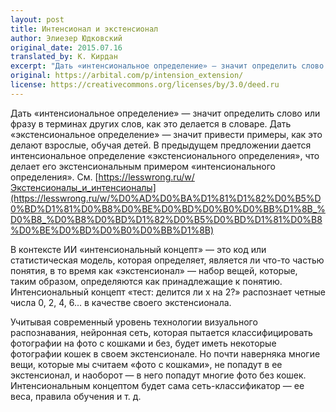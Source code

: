```yaml
---
layout: post
title: Интенсионал и экстенсионал
author: Элиезер Юдковский
original_date: 2015.07.16
translated_by: К. Кирдан
excerpt: "Дать «‎интенсиональное определение» — значит определить слово или фразу в терминах других слов, как это делается в словаре. Дать «‎экстенсиональное определение» — значит привести примеры, как это делают взрослые, обучая детей. В предыдущем предложении дается интенсиональное определение  «‎экстенсионального определения», что делает его экстенсиональным примером «интенсионального определения»."
original: https://arbital.com/p/intension_extension/
license: https://creativecommons.org/licenses/by/3.0/deed.ru
---
```

Дать «‎интенсиональное определение» — значит определить слово или фразу в терминах других слов, как это делается в словаре. Дать «‎экстенсиональное определение» — значит привести примеры, как это делают взрослые, обучая детей. В предыдущем предложении дается интенсиональное определение  «‎экстенсионального определения», что делает его экстенсиональным примером «интенсионального определения». См. [https://lesswrong.ru/w/Экстенсионалы_и_интенсионалы](https://lesswrong.ru/w/%D0%AD%D0%BA%D1%81%D1%82%D0%B5%D0%BD%D1%81%D0%B8%D0%BE%D0%BD%D0%B0%D0%BB%D1%8B_%D0%B8_%D0%B8%D0%BD%D1%82%D0%B5%D0%BD%D1%81%D0%B8%D0%BE%D0%BD%D0%B0%D0%BB%D1%8B)

В контексте ИИ «‎интенсиональный концепт» — это код или статистическая модель, которая определяет, является ли что-то частью понятия, в то время как «‎экстенсионал» — набор вещей, которые, таким образом, определяются как принадлежащие к понятию. Интенсиональный концепт «‎тест: делится ли x на 2?» распознает четные числа 0, 2, 4, 6... в качестве своего экстенсионала.

Учитывая современный уровень технологии визуального распознавания, нейронная сеть, которая пытается классифицировать фотографии на фото с кошками и без, будет иметь некоторые фотографии кошек в своем экстенсионале. Но почти наверняка многие вещи, которые мы считаем «‎фото с кошками», не попадут в ее экстенсионал, и наоборот — в него попадут многие фото без кошек. Интенсиональным концептом будет сама сеть-классификатор — ее веса, правила обучения и т. д.
